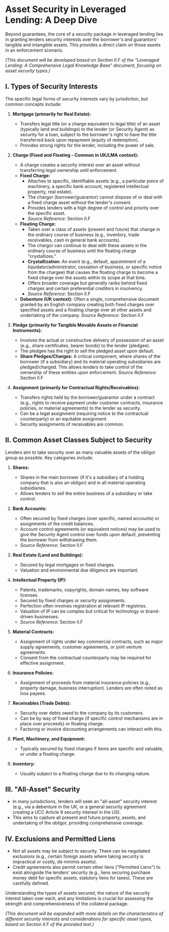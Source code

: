 # Asset Security in Leveraged Lending: A Deep Dive

Beyond guarantees, the core of a security package in leveraged lending lies in granting lenders security interests over the borrower's and guarantors' tangible and intangible assets. This provides a direct claim on those assets in an enforcement scenario.

*(This document will be developed based on Section II.F of the "Leveraged Lending: A Comprehensive Legal Knowledge Base" document, focusing on asset security types.)*

## I. Types of Security Interests

The specific legal forms of security interests vary by jurisdiction, but common concepts include:

1.  **Mortgage (primarily for Real Estate):**
    *   Transfers legal title (or a charge equivalent to legal title) of an asset (typically land and buildings) to the lender (or Security Agent) as security for a loan, subject to the borrower's right to have the title transferred back upon repayment (equity of redemption).
    *   Provides strong rights for the lender, including the power of sale.

2.  **Charge (Fixed and Floating - Common in UK/LMA context):**
    *   A charge creates a security interest over an asset without transferring legal ownership until enforcement.
    *   **Fixed Charge:**
        *   Attaches to specific, identifiable assets (e.g., a particular piece of machinery, a specific bank account, registered intellectual property, real estate).
        *   The chargor (borrower/guarantor) cannot dispose of or deal with a fixed charge asset without the lender's consent.
        *   Provides lenders with a high degree of control and priority over the specific asset.
        *   *Source Reference:* Section II.F
    *   **Floating Charge:**
        *   Taken over a class of assets (present and future) that change in the ordinary course of business (e.g., inventory, trade receivables, cash in general bank accounts).
        *   The chargor can continue to deal with these assets in the ordinary course of business until the floating charge "crystallizes."
        *   **Crystallization:** An event (e.g., default, appointment of a liquidator/administrator, cessation of business, or specific notice from the chargee) that causes the floating charge to become a fixed charge over the assets within its scope at that time.
        *   Offers broader coverage but generally ranks behind fixed charges and certain preferential creditors in insolvency.
        *   *Source Reference:* Section II.F
    *   **Debenture (UK context):** Often a single, comprehensive document granted by an English company creating both fixed charges over specified assets and a floating charge over all other assets and undertaking of the company. *Source Reference:* Section II.F

3.  **Pledge (primarily for Tangible Movable Assets or Financial Instruments):**
    *   Involves the actual or constructive delivery of possession of an asset (e.g., share certificates, bearer bonds) to the lender (pledgee).
    *   The pledgee has the right to sell the pledged asset upon default.
    *   **Share Pledges/Charges:** A critical component, where shares of the borrower (if a subsidiary) and its material operating subsidiaries are pledged/charged. This allows lenders to take control of the ownership of these entities upon enforcement. *Source Reference:* Section II.F

4.  **Assignment (primarily for Contractual Rights/Receivables):**
    *   Transfers rights held by the borrower/guarantor under a contract (e.g., rights to receive payment under customer contracts, insurance policies, or material agreements) to the lender as security.
    *   Can be a legal assignment (requiring notice to the contractual counterparty) or an equitable assignment.
    *   Security assignments of receivables are common.

## II. Common Asset Classes Subject to Security

Lenders aim to take security over as many valuable assets of the obligor group as possible. Key categories include:

1.  **Shares:**
    *   Shares in the main borrower (if it's a subsidiary of a holding company that is also an obligor) and in all material operating subsidiaries.
    *   Allows lenders to sell the entire business of a subsidiary or take control.

2.  **Bank Accounts:**
    *   Often secured by fixed charges (over specific, named accounts) or assignments of the credit balances.
    *   Account control agreements (or equivalent notices) may be used to give the Security Agent control over funds upon default, preventing the borrower from withdrawing them.
    *   *Source Reference:* Section II.F

3.  **Real Estate (Land and Buildings):**
    *   Secured by legal mortgages or fixed charges.
    *   Valuation and environmental due diligence are important.

4.  **Intellectual Property (IP):**
    *   Patents, trademarks, copyrights, domain names, key software licenses.
    *   Secured by fixed charges or security assignments.
    *   Perfection often involves registration at relevant IP registries.
    *   Valuation of IP can be complex but critical for technology or brand-driven businesses.
    *   *Source Reference:* Section II.F

5.  **Material Contracts:**
    *   Assignment of rights under key commercial contracts, such as major supply agreements, customer agreements, or joint venture agreements.
    *   Consent from the contractual counterparty may be required for effective assignment.

6.  **Insurance Policies:**
    *   Assignment of proceeds from material insurance policies (e.g., property damage, business interruption). Lenders are often noted as loss payees.

7.  **Receivables (Trade Debts):**
    *   Security over debts owed to the company by its customers.
    *   Can be by way of fixed charge (if specific control mechanisms are in place over proceeds) or floating charge.
    *   Factoring or invoice discounting arrangements can interact with this.

8.  **Plant, Machinery, and Equipment:**
    *   Typically secured by fixed charges if items are specific and valuable, or under a floating charge.

9.  **Inventory:**
    *   Usually subject to a floating charge due to its changing nature.

## III. "All-Asset" Security

*   In many jurisdictions, lenders will seek an "all-asset" security interest (e.g., via a debenture in the UK, or a general security agreement creating a UCC Article 9 security interest in the US).
*   This aims to capture all present and future property, assets, and undertaking of the obligor, providing comprehensive coverage.

## IV. Exclusions and Permitted Liens

*   Not all assets may be subject to security. There can be negotiated exclusions (e.g., certain foreign assets where taking security is impractical or costly, de minimis assets).
*   Credit agreements also permit certain other liens ("Permitted Liens") to exist alongside the lenders' security (e.g., liens securing purchase money debt for specific assets, statutory liens for taxes). These are carefully defined.

Understanding the types of assets secured, the nature of the security interest taken over each, and any limitations is crucial for assessing the strength and comprehensiveness of the collateral package.

*(This document will be expanded with more details on the characteristics of different security interests and considerations for specific asset types, based on Section II.F of the provided text.)*
